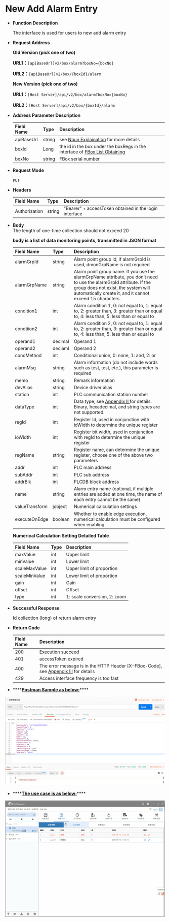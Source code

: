 # New Add Alarm Entry

* **Function Description**

   The interface is used for users to new add alarm entry

* **Request Address** 

   **Old Version \(pick one of two\)**

   **URL1：**`[apiBaseUrl]v2/box/alarm?boxNo={boxNo}`

   **URL2：**`[apiBaseUrl]v2/box/{boxId}/alarm`

   **New Version \(pick one of two\)**

   **URL1：**`[Host Server]/api/v2/box/alarm?boxNo={boxNo}`

   **URL2：**`[Host Server]/api/v2/box/{boxId}/alarm`

* **Address Parameter Description**

  | Field Name | Type | Description |
  | :--- | :--- | :--- |
  | apiBaseUrl | string | see [Noun Explaination](https://app.gitbook.com/@upsilonauto/s/sdk-interface-and-http-interface/~/drafts/-Mj8wlgyy_R51z8IfQDt/http-document-1/login-interface/noun-explain-or-fbox-document) for more details |
  | boxId | Long | the id in the box under the boxRegs in the interface of [FBox List Obtaining](https://app.gitbook.com/@upsilonauto/s/sdk-interface-and-http-interface/~/drafts/-Mj9gNHJSzXO8L7zJd-l/http-document-1/untitled/untitled-4) |
  | boxNo | string | FBox serial number |

* **Request Mode**

   `PUT`

* **Headers**  


  | Field Name | Type | Description |
  | :--- | :--- | :--- |
  | Authorization | string | "Bearer" + accessToken obtained in the login interface |

* **Body**  
   The length of one-time collection should not exceed 20

   **body is a list of data monitoring points, transmitted in JSON format**  


  | Field Name | Type | Description |
  | :--- | :--- | :--- |
  | alarmGrpId | string | Alarm point group Id, if alarmGrpId is used, dmonGrpName is not required |
  | alarmGrpName | string | Alarm point group name. If you use the alarmGrpName attribute, you don’t need to use the alarmGrpId attribute. If the group does not exist, the system will automatically create it, and it cannot exceed 15 characters. |
  | condition1 | int | Alarm condition 1, 0: not equal to, 1: equal to, 2: greater than, 3: greater than or equal to, 4: less than, 5: less than or equal to |
  | condtiion2 | int | Alarm condition 2, 0: not equal to, 1: equal to, 2: greater than, 3: greater than or equal to, 4: less than, 5: less than or equal to |
  | operand1 | decimal | Operand 1 |
  | operand2 | deciaml | Operand 2 |
  | condMethod | int | Conditional union, 0: none, 1: and, 2: or |
  | alarmMsg | string | Alarm information \(do not include words such as test, test, etc.\), this parameter is required |
  | memo | string | Remark information |
  | devAlias | string | Device driver alias |
  | station | int | PLC communication station number |
  | dataType | int | Data type, see [Appendix II ](https://app.gitbook.com/@upsilonauto/s/sdk-interface-and-http-interface/~/drafts/-MjC0dIK6gMQjbDiItxW/http-document-1/appendix/untitled-1)for details. Binary, hexadecimal, and string types are not supported. |
  | regId | int | Register Id, used in conjunction with ioWidth to determine the unique register |
  | ioWidth | int | Register bit width, used in conjunction with regId to determine the unique register |
  | regName | string | Register name, can determine the unique register, choose one of the above two parameters |
  | addr | int | PLC main address |
  | subAddr | int | PLC sub address  |
  | addrBlk | int | PLCDB block address |
  | name | string | Alarm entry name \(optional, if multiple entries are added at one time, the name of each entry cannot be the same\) |
  | valueTransform | jobject | Numerical calculation settings |
  | executeOnEdge | boolean | Whether to enable edge execution, numerical calculation must be configured when enabling |

 

  **Numerical Calculation Setting Detailed Table**

  | Field Name | Type | Description |
  | :--- | :--- | :--- |
  | maxValue | int | Upper limit |
  | minValue | int | Lower limit |
  | scaleMaxValue | int | Upper limit of proportion |
  | scaleMinValue | int | Lower limit of proportion |
  | gain | int | Gain |
  | offset | int | Offset |
  | type | int | 1: scale conversion, 2: zoom |

* **Successful Response**

   Id collection \(long\) of return alarm entry 

* **Return Code**

  | Field Name | Description |
  | :--- | :--- |
  | 200 | Execution succeed  |
  | 401 | accessToken expired |
  | 400 | The error message is in the HTTP Header \[X-FBox-Code\], see [Appendix III](https://app.gitbook.com/@upsilonauto/s/sdk-interface-and-http-interface/~/drafts/-MjC0dIK6gMQjbDiItxW/http-document-1/appendix/untitled-2) for details |
  | 429 | Access interface frequency is too fast  |

* \*\*\*\*[**Postman Sample as below:**](https://docs.flexem.net/fbox/zh-cn/tutorials/Images/ApiDocs/AddAlarmItem.png)\*\*\*\*

![](../../../../../.gitbook/assets/image%20%2866%29.png)

* \*\*\*\*[**The use case is as below:**](https://docs.flexem.net/fbox/zh-cn/tutorials/Images/ApiDocs/addAlarmItem.gif)\*\*\*\*

![](../../../../../.gitbook/assets/image%20%2832%29.png)

